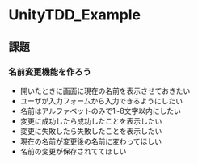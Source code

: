 # UnityTDD_Example

## 課題

### 名前変更機能を作ろう

- 開いたときに画面に現在の名前を表示させておきたい
- ユーザが入力フォームから入力できるようにしたい
- 名前はアルファベットのみで1~8文字以内にしたい
- 変更に成功したら成功したことを表示したい
- 変更に失敗したら失敗したことを表示したい
- 現在の名前が変更後の名前に変わってほしい
- 名前の変更が保存されててほしい
